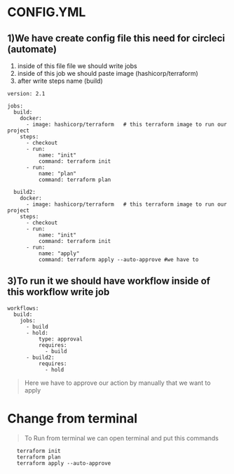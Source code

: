 
# CONFIG.YML
## 1)We have create config file this need  for circleci (automate)
   1. inside of this file file we should write jobs
   1. inside of this job we should paste image (hashicorp/terraform)
   1. after write steps name (build)
   
    version: 2.1

    jobs: 
      build:
        docker: 
          - image: hashicorp/terraform   # this terraform image to run our project 
        steps: 
          - checkout 
          - run:
              name: "init"
              command: terraform init 
          - run:
              name: "plan"
              command: terraform plan

      build2:
        docker: 
          - image: hashicorp/terraform   # this terraform image to run our project 
        steps:
          - checkout 
          - run:
              name: "init"
              command: terraform init 
          - run:
              name: "apply"
              command: terraform apply --auto-approve #we have to 




 
  ## 3)To run it we should have workflow inside of this workflow write job
    workflows: 
      build:
        jobs:
          - build
          - hold:
              type: approval 
              requires:
                - build
          - build2:
              requires: 
                - hold     
  >Here we have to approve our action by manually that we want to apply     
          

# Change from terminal        
> To Run from terminal we can open terminal and put this commands

       terraform init
       terraform plan
       terraform apply --auto-approve


